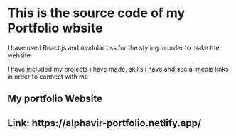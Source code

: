 <h1> This is the source code of my Portfolio wbsite</h1>
<p> I have used React.js and modular css for the styling in order to make the website</p>
<p> I have included my projects i have made, skills i have and social media links in order to connect with me</p>
<div>
  <h2> My portfolio Website</h2>
  <h2> Link: https://alphavir-portfolio.netlify.app/</h2>
</div>
